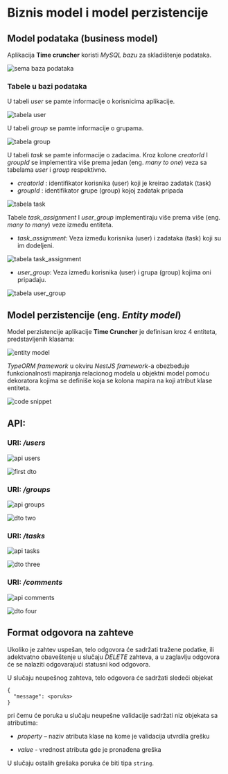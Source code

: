 # Biznis model i model perzistencije

## Model podataka (business model)

Aplikacija **Time cruncher** koristi _MySQL bazu_ za skladištenje podataka.

![sema baza podataka](https://github.com/pripovedac/TimeCruncher/blob/master/Documents/Images/1.%20database.png)

### Tabele u bazi podataka

U tabeli _user_ se pamte informacije o korisnicima aplikacije.

![tabela user](https://github.com/pripovedac/TimeCruncher/blob/master/Documents/Images/2.%20table_user.png)

U tabeli _group_ se pamte informacije o grupama.

![tabela group](https://github.com/pripovedac/TimeCruncher/blob/master/Documents/Images/3.%20table_group.png)

U tabeli _task_ se pamte informacije o zadacima. Kroz
kolone _creatorId_ I _groupId_ se implementira više prema jedan (eng. _many to one_) veza sa tabelama _user_ i _group_ respektivno.

* _creatorId_ : identifikator korisnika (user) koji je kreirao zadatak (task)
* _groupId_ : identifikator grupe (group) kojoj zadatak pripada

![tabela task](https://github.com/pripovedac/TimeCruncher/blob/master/Documents/Images/4.%20table_task.png)

Tabele _task_assignment_ I _user_group_ implementiraju više prema više (eng. _many to many_) veze između entiteta.

* _task_assignment_: Veza između korisnika (user) i zadataka (task) koji su im dodeljeni.

![tabela task_assignment](https://github.com/pripovedac/TimeCruncher/blob/master/Documents/Images/5.%20table_task_assignment.png)

* _user_group_: Veza između korisnika (user) i grupa (group) kojima oni pripadaju.

![tabela user_group](https://github.com/pripovedac/TimeCruncher/blob/master/Documents/Images/6.%20table_user_group.png)

## Model perzistencije (eng. _Entity model_)

Model perzistencije aplikacije **Time Cruncher** je definisan kroz 4 entiteta, predstavljenih klasama:

![entity model](https://github.com/pripovedac/TimeCruncher/blob/master/Documents/Images/7.%20entity_model.png)

_TypeORM framework_ u okviru _NestJS framework_-a obezbeđuje funkcionalnosti mapiranja relacionog 
modela u objektni model pomoću dekoratora kojima se definiše koja se kolona mapira na koji atribut klase entiteta.

![code snippet](https://github.com/pripovedac/TimeCruncher/blob/master/Documents/Images/8.%20code_snippet.png)

## API:

### URI: _/users_

![api users](https://github.com/pripovedac/TimeCruncher/blob/master/Documents/Images/9.%20api_users.png)

![first dto](https://github.com/pripovedac/TimeCruncher/blob/master/Documents/Images/10.dto_one.png)

### URI: _/groups_

![api groups](https://github.com/pripovedac/TimeCruncher/blob/master/Documents/Images/11.%20api_groups.png)

![dto two](https://github.com/pripovedac/TimeCruncher/blob/master/Documents/Images/12.%20dto_two.png)

### URI: _/tasks_

![api tasks](https://github.com/pripovedac/TimeCruncher/blob/master/Documents/Images/13.%20api_tasks.png)

![dto three](https://github.com/pripovedac/TimeCruncher/blob/master/Documents/Images/14.%20dto_three.png)

### URI: _/comments_

![api comments](https://github.com/pripovedac/TimeCruncher/blob/master/Documents/Images/15.%20api_comments.png)

![dto four](https://github.com/pripovedac/TimeCruncher/blob/master/Documents/Images/16.%20dto_four.png)

## Format odgovora na zahteve

Ukoliko je zahtev uspešan, telo odgovora će sadržati tražene podatke,
ili adektvatno obaveštenje u slučaju _DELETE_ zahteva, a u zaglavlju odgovora će se nalaziti
odgovarajući statusni kod odgovora. 

U slučaju neupešnog zahteva, telo odgovora će sadržati sledeći objekat

```
{
  "message": <poruka>
}
```

pri čemu će poruka u slučaju neupešne validacije sadržati niz objekata sa atributima:

* _property_ – naziv atributa klase na kome je validacija utvrdila grešku

* _value_ - vrednost atributa gde je pronađena greška

U slučaju ostalih grešaka poruka će biti tipa `string`.
